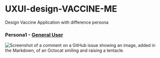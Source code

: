 # UXUI-design-VACCINE-ME
Design Vaccine Application with difference persona

### Persona1 - [General User](https://www.figma.com/proto/WE5INDtznXa6AmsH64BdY2/persona1?node-id=175-511&starting-point-node-id=175%3A511&scaling=scale-down&mode=design&t=wpohr0UsonzfyrPr-1)

![Screenshot of a comment on a GitHub issue showing an image, added in the Markdown, of an Octocat smiling and raising a tentacle.](https://myoctocat.com/assets/images/base-octocat.svg)
